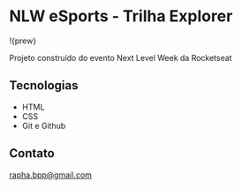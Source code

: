 # NLW eSports - Trilha Explorer

!{prew}

Projeto construído do 
evento Next Level Week 
da Rocketseat

## Tecnologias

- HTML
- CSS
- Git e Github

## Contato

rapha.bpp@gmail.com